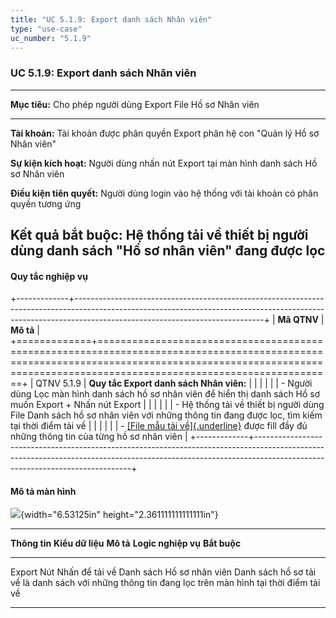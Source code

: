 ```yaml
---
title: "UC 5.1.9: Export danh sách Nhân viên"
type: "use-case"
uc_number: "5.1.9"
---
```


### UC 5.1.9: Export danh sách Nhân viên

  -----------------------------------------------------------------------------------------------------------
  **Mục tiêu:**               Cho phép người dùng Export File Hồ sơ Nhân viên
  --------------------------- -------------------------------------------------------------------------------
  **Tài khoản:**              Tài khoản được phân quyền Export phân hệ con "Quản lý Hồ sơ Nhân viên"

  **Sự kiện kích hoạt:**      Người dùng nhấn nút Export tại màn hình danh sách Hồ sơ Nhân viên

  **Điều kiện tiên quyết:**   Người dùng login vào hệ thống với tài khoản có phân quyền tương ứng

  **Kết quả bắt buộc:**       Hệ thống tải về thiết bị người dùng danh sách "Hồ sơ nhân viên" đang được lọc
  -----------------------------------------------------------------------------------------------------------

#### Quy tắc nghiệp vụ

+-------------+-----------------------------------------------------------------------------------------------------------------------------------------------------------------------------------------------------------+
| **Mã QTNV** | **Mô tả**                                                                                                                                                                                                 |
+=============+===========================================================================================================================================================================================================+
| QTNV 5.1.9  | **Quy tắc Export danh sách Nhân viên:**                                                                                                                                                                   |
|             |                                                                                                                                                                                                           |
|             | -   Người dùng Lọc màn hình danh sách hồ sơ nhân viên để hiển thị danh sách Hồ sơ muốn Export + Nhấn nút Export                                                                                           |
|             |                                                                                                                                                                                                           |
|             |     -   Hệ thống tải về thiết bị người dùng File Danh sách hồ sơ nhân viên với những thông tin đang được lọc, tìm kiếm tại thời điểm tải về                                                               |
|             |                                                                                                                                                                                                           |
|             |     -   [[File mẫu tải về]{.underline}](https://docs.google.com/spreadsheets/d/1mdvABL_95lsF4kJzX_A_xO8BrLQGz86XB_ryvk7zdKw/edit?usp=sharing) được fill đầy đủ những thông tin của từng hồ sơ nhân viên   |
+-------------+-----------------------------------------------------------------------------------------------------------------------------------------------------------------------------------------------------------+

#### Mô tả màn hình

![](media/image127.png){width="6.53125in" height="2.361111111111111in"}

  --------------------------------------------------------------------------------------------------------------------------------------------------------------------------------------------------
  **Thông tin**   **Kiểu dữ liệu**   **Mô tả**                                  **Logic nghiệp vụ**                                                                                   **Bắt buộc**
  --------------- ------------------ ------------------------------------------ ----------------------------------------------------------------------------------------------------- --------------
  Export          Nút                Nhấn để tải về Danh sách Hồ sơ nhân viên   Danh sách hồ sơ tải về là danh sách với những thông tin đang lọc trên màn hình tại thời điểm tải về   

  --------------------------------------------------------------------------------------------------------------------------------------------------------------------------------------------------
